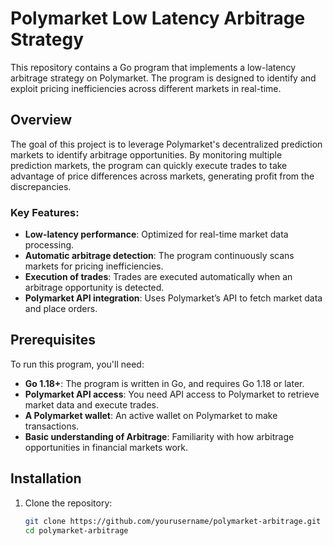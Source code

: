 # Polymarket Low Latency Arbitrage Strategy

This repository contains a Go program that implements a low-latency arbitrage strategy on Polymarket. The program is designed to identify and exploit pricing inefficiencies across different markets in real-time.

## Overview

The goal of this project is to leverage Polymarket's decentralized prediction markets to identify arbitrage opportunities. By monitoring multiple prediction markets, the program can quickly execute trades to take advantage of price differences across markets, generating profit from the discrepancies.

### Key Features:
- **Low-latency performance**: Optimized for real-time market data processing.
- **Automatic arbitrage detection**: The program continuously scans markets for pricing inefficiencies.
- **Execution of trades**: Trades are executed automatically when an arbitrage opportunity is detected.
- **Polymarket API integration**: Uses Polymarket’s API to fetch market data and place orders.

## Prerequisites

To run this program, you'll need:

- **Go 1.18+**: The program is written in Go, and requires Go 1.18 or later.
- **Polymarket API access**: You need API access to Polymarket to retrieve market data and execute trades.
- **A Polymarket wallet**: An active wallet on Polymarket to make transactions.
- **Basic understanding of Arbitrage**: Familiarity with how arbitrage opportunities in financial markets work.

## Installation

1. Clone the repository:
   ```bash
   git clone https://github.com/yourusername/polymarket-arbitrage.git
   cd polymarket-arbitrage
